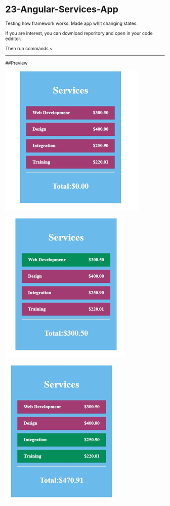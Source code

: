 # 23-Angular-Services-App

Testing how framework works.
Made app whit changing states.

If you are interest, you can download reporitory and open in your code edditor.

Then run commands `s`

---

##Preview

![img1](./img1.jpg)

![img2](./img2.jpg)

![img3](./img3.jpg)
